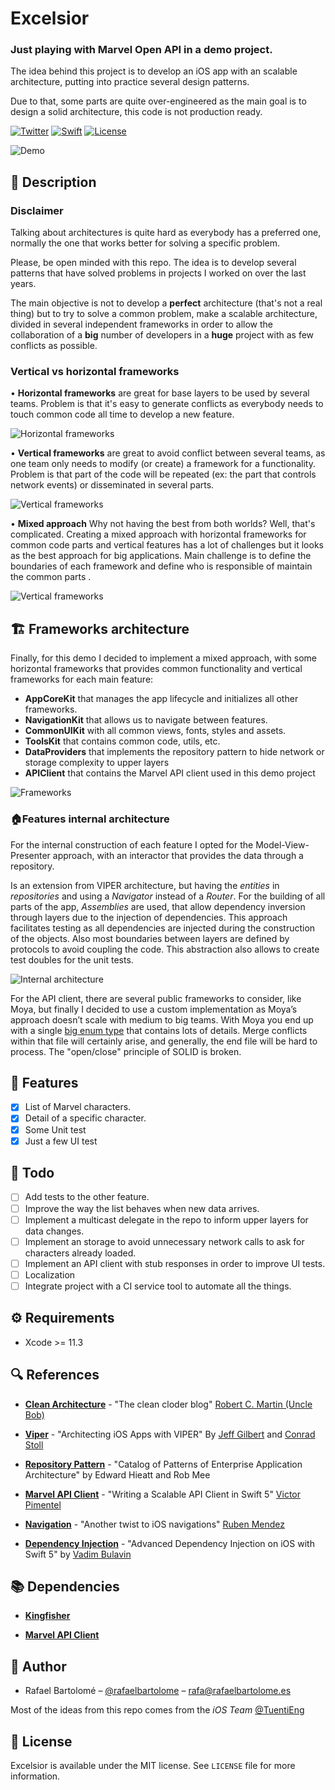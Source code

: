 # Excelsior
### Just playing with Marvel Open API in a demo project.

The idea behind this project is to develop an iOS app with an scalable architecture, putting into practice several design patterns.
 
Due to that, some parts are quite over-engineered as the main goal is to design a solid architecture, this code is not production ready.

[![Twitter](https://img.shields.io/badge/main_contributor-Rafael%20Bartolome-orange)](http://twitter.com/rafaelbartolome)
[![Swift](https://img.shields.io/badge/swift-5.2-green)](https://swift.org)
[![License](https://img.shields.io/github/license/rafaelbartolome/excelsior)](LICENSE)

![Demo](Doc/excelsior.gif)

## 💬 Description 

### Disclaimer

Talking about architectures is quite hard as everybody has a preferred one, normally the one that works better for solving a specific problem.
 
Please, be open minded with this repo. The idea is to develop several patterns that have solved problems in projects I worked on over the last years.

The main objective is not to develop a **perfect** architecture (that's not a real thing) but to try to solve a common problem, make a scalable architecture, divided in several independent frameworks in order to allow the collaboration of a **big** number of developers in a **huge** project with as few conflicts as possible.

### Vertical vs horizontal frameworks

• **Horizontal frameworks** are great for base layers to be used by several teams. Problem is that it's easy to generate conflicts as everybody needs to touch common code all time to develop a new feature.

![Horizontal frameworks](Doc/horizontal-fmw.png)

• **Vertical frameworks** are great to avoid conflict between several teams, as one team only needs to modify (or create) a framework for a functionality. Problem is that part of the code will be repeated (ex: the part that controls network events) or disseminated in several parts.

![Vertical frameworks](Doc/vertical-fmw.png)

• **Mixed approach** Why not having the best from both worlds? Well, that's complicated. Creating a mixed approach with horizontal frameworks for common code parts and vertical features has a lot of challenges but it looks as the best approach for big applications.
Main challenge is to define the boundaries of each framework and define who is responsible of maintain the common parts
.

![Vertical frameworks](Doc/mixed-fmw.png)

## 🏗 Frameworks architecture

Finally, for this demo I decided to implement a mixed approach, with some horizontal frameworks that provides common functionality and vertical frameworks for each main feature:

- **AppCoreKit** that manages the app lifecycle and initializes all other frameworks.
- **NavigationKit** that allows us to navigate between features.
- **CommonUIKit**  with all common views, fonts, styles and assets.
- **ToolsKit** that contains common code, utils, etc.
- **DataProviders** that implements the repository pattern to hide network or storage complexity to upper layers
- **APIClient** that contains the Marvel API client used in this demo project

![Frameworks](Doc/frameworks.png)

### 🏠Features internal architecture

For the internal construction of each feature I opted for the Model-View-Presenter approach, with an interactor that provides the data through a repository.
 
Is an extension from VIPER architecture, but having the *entities* in *repositories* and using a *Navigator* instead of a *Router*.
For the building of all parts of the app, *Assemblies* are used, that allow dependency inversion through layers due to the injection of dependencies. This approach facilitates testing as all dependencies are injected during the construction of the objects.
Also most boundaries between layers are defined by protocols to avoid coupling the code. This abstraction also allows to create test doubles for the unit tests.

![Internal architecture](Doc/architecture.png)

For the API client, there are several public frameworks to consider, like Moya, but finally I decided to use a custom implementation as Moya’s approach doesn’t scale with medium to big teams. With Moya you end up with a single [big enum type](https://github.com/Moya/Moya/blob/master/docs/Examples/Basic.md) that contains lots of details. Merge conflicts within that file will certainly arise, and generally, the end file will be hard to process. The "open/close" principle of SOLID is broken.

## 📌 Features 

- [x] List of Marvel characters.
- [x] Detail of a specific character.
- [x] Some Unit test
- [x] Just a few UI test

## 😬 Todo 

- [ ] Add tests to the other feature.
- [ ] Improve the way the list behaves when new data arrives.
- [ ] Implement a multicast delegate in the repo to inform upper layers for data changes.
- [ ] Implement an storage to avoid unnecessary network calls to ask for characters already loaded.
- [ ] Implement an API client with stub responses in order to improve UI tests.
- [ ] Localization
- [ ] Integrate project with a CI service tool to automate all the things.

## ⚙️ Requirements

- Xcode >= 11.3

## 🔍 References

- **[Clean Architecture](https://blog.cleancoder.com/uncle-bob/2012/08/13/the-clean-architecture.html)** - "The clean cloder blog" [Robert C. Martin (Uncle Bob)](https://twitter.com/unclebobmartin)

- **[Viper](https://www.objc.io/issues/13-architecture/viper/)** - "Architecting iOS Apps with VIPER" By [Jeff Gilbert](jeff.gilbert@mutualmobile.com) and [Conrad Stoll](https://twitter.com/conradstoll)

- **[Repository Pattern](https://martinfowler.com/eaaCatalog/repository.html)** - "Catalog of Patterns of Enterprise Application Architecture" by Edward Hieatt and Rob Mee

- **[Marvel API Client](https://medium.com/makingtuenti/writing-a-scalable-api-client-in-swift-4-b3c6f7f3f3fb)** - "Writing a Scalable API Client in Swift 5"  [Victor Pimentel](https://medium.com/@VictorPimentel)

- **[Navigation](https://jobandtalent.engineering/the-navigator-420b24fc57da)** - "Another twist to iOS navigations" [Ruben Mendez](https://jobandtalent.engineering/@ruben.mendez)

- **[Dependency Injection](https://www.vadimbulavin.com/dependency-injection-in-swift/)** - "Advanced Dependency Injection on iOS with Swift 5" by [Vadim Bulavin](https://www.vadimbulavin.com)

## 📚 Dependencies

- **[Kingfisher](https://github.com/onevcat/Kingfisher)**

- **[Marvel API Client](https://medium.com/makingtuenti/writing-a-scalable-api-client-in-swift-4-b3c6f7f3f3fb)**

## 🍔 Author

- Rafael Bartolomé – [@rafaelbartolome](https://twitter.com/rafaelbartolome) – rafa@rafaelbartolome.es

Most of the ideas from this repo comes from the *iOS Team* [@TuentiEng](https://twitter.com/TuentiEng)

## 📄 License

Excelsior is available under the MIT license. See ``LICENSE`` file for more information.